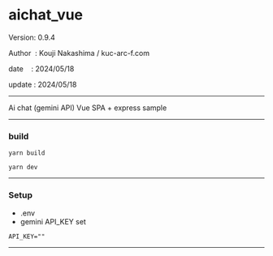 ﻿# aichat_vue

 Version: 0.9.4

 Author  : Kouji Nakashima / kuc-arc-f.com

 date    : 2024/05/18

 update : 2024/05/18 

***

Ai chat (gemini API)  Vue SPA + express sample

***
### build

```
yarn build

yarn dev
```
***
### Setup

* .env
* gemini API_KEY set

```
API_KEY=""

```
***

